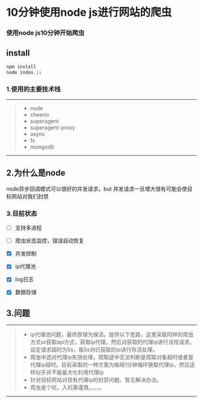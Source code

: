 # 10分钟使用node js进行网站的爬虫
### 使用node js10分钟开始爬虫

## install

```javascript
npm install
node index.js
```

### 1.使用的主要技术栈
------

> * node
> * cheerio
> * superagent
> * superagent-proxy
> * async
> * fs
> * mongodb

------

## 2.为什么是node
node异步回调模式可以很好的并发请求，but 并发请求一旦增大很有可能会使目标网站对我们封禁
### 3.目前状态

- [ ] 支持多进程
- [ ] 爬虫状态监控，错误自动恢复
- [x] 并发控制
- [x] ip代理池
- [x] log日志
- [x] 数据存储


## 3.问题
------
> * ip代理池问题，最终原理为保活。提供以下思路，这里采取同样的爬虫方式or获取api方式，获取ip代理。然后对获取的代理ip进行活性请求。设定请求超时为5s，每5s对已获取的ip进行存活处理。
> * 爬虫中途对代理ip失效处理，爬取途中无法判断是爬取对象超时或者是代理ip超时。目前采取的一种方案为每隔1分钟循环换取代理ip。然后这样似乎并不能最大化利用代理ip
> * 针对目标网站对现有代理ip的封禁问题。暂无解决办法。
> * 爬虫是个坑，入坑需谨慎。。。。。
------
